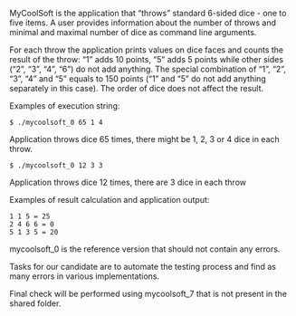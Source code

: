 MyCoolSoft is the application that “throws” standard 6-sided dice - one to five items. 
A user provides information about the number of throws and minimal and maximal number of dice as command line arguments.

For each throw the application prints values on dice faces and counts the result of the throw: 
“1” adds 10 points, “5” adds 5 points while other sides (“2”, “3”, “4”, “6”) do not add anything. 
The special combination of  “1”, “2”, “3”, “4” and “5” equals to 150 points 
(“1” and “5” do not add anything separately in this case). 
The order of dice does not affect the result.

Examples of execution string:

```$ ./mycoolsoft_0 65 1 4```

Application throws dice 65 times, there might be 1, 2, 3 or 4 dice in each throw.

```$ ./mycoolsoft_0 12 3 3```

Application throws dice 12 times, there are 3 dice in each throw

Examples of result calculation and application output:

```
1 1 5 = 25
2 4 6 6 = 0
5 1 3 5 = 20
```

mycoolsoft_0 is the reference version that should not contain any errors.

Tasks for our candidate are to automate the testing process and find as many errors in various implementations.

Final check will be performed using mycoolsoft_7 that is not present in the shared folder.
